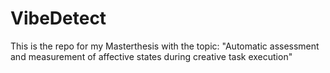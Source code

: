 # VibeDetect
This is the repo for my Masterthesis with the topic: "Automatic assessment and measurement of affective states during creative task execution"


